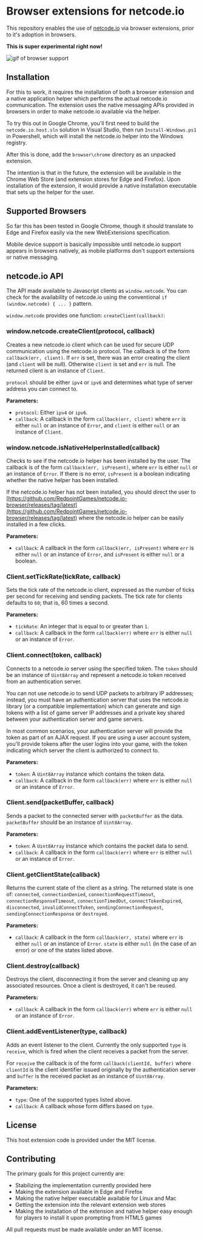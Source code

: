 # Browser extensions for netcode.io

This repository enables the use of [netcode.io](https://github.com/networkprotocol/netcode.io) via browser extensions, prior to it's adoption in browsers.

**This is super experimental right now!**

![gif of browser support](https://media.giphy.com/media/100PoL7yGm4Fi0/giphy.gif)

## Installation

For this to work, it requires the installation of both a browser extension and a native application helper which performs the actual netcode.io communication.  The extension uses the native messaging APIs provided in browsers in order to make netcode.io available via the helper.

To try this out in Google Chrome, you'll first need to build the `netcode.io.host.sln` solution in Visual Studio, then run `Install-Windows.ps1` in Powershell, which will install the netcode.io helper into the Windows registry.

After this is done, add the `browser\chrome` directory as an unpacked extension.

The intention is that in the future, the extension will be available in the Chrome Web Store (and extension stores for Edge and Firefox). Upon installation of the extension, it would provide a native installation executable that sets up the helper for the user.

## Supported Browsers

So far this has been tested in Google Chrome, though it should translate to Edge and Firefox easily via the new WebExtensions specification.

Mobile device support is basically impossible until netcode.io support appears in browsers natively, as mobile platforms don't support extensions or native messaging.

## netcode.io API

The API made available to Javascript clients as `window.netcode`. You can check for the availability of netcode.io using the conventional `if (window.netcode) { ... }` pattern.

`window.netcode` provides one function: `createClient(callback)`:

### window.netcode.createClient(protocol, callback)

Creates a new netcode.io client which can be used for secure UDP communication using the netcode.io protocol. The callback is of the form `callback(err, client)`. If `err` is set, there was an error creating the client (and `client` will be null). Otherwise `client` is set and `err` is null. The returned client is an instance of `Client`.

`protocol` should be either `ipv4` or `ipv6` and determines what type of server address you can connect to.

**Parameters:**
- `protocol`: Either `ipv4` or `ipv6`.
- `callback`: A callback in the form `callback(err, client)` where `err` is either `null` or an instance of `Error`, and `client` is either `null` or an instance of `Client`.

### window.netcode.isNativeHelperInstalled(callback)

Checks to see if the netcode.io helper has been installed by the user. The callback is of the form `callback(err, isPresent)`, where `err` is either `null` or an instance of `Error`. If there is no error, `isPresent` is a boolean indicating whether the native helper has been installed.

If the netcode.io helper has not been installed, you should direct the user to [https://github.com/RedpointGames/netcode.io-browser/releases/tag/latest](https://github.com/RedpointGames/netcode.io-browser/releases/tag/latest) where the netcode.io helper can be easily installed in a few clicks.

**Parameters:**
- `callback`: A callback in the form `callback(err, isPresent)` where `err` is either `null` or an instance of `Error`, and `isPresent` is either `null` or a boolean.

### Client.setTickRate(tickRate, callback)

Sets the tick rate of the netcode.io client, expressed as the number of ticks per second for receiving and sending packets.  The tick rate for clients defaults to `60`; that is, 60 times a second.

**Parameters:**
- `tickRate`: An integer that is equal to or greater than `1`.
- `callback`: A callback in the form `callback(err)` where `err` is either `null` or an instance of `Error`.

### Client.connect(token, callback)

Connects to a netcode.io server using the specified token.  The `token` should be an instance of `Uint8Array` and represent a netcode.io token received from an authentication server.

You can not use netcode.io to send UDP packets to arbitrary IP addresses; instead, you must have an authentication server that uses the netcode.io library (or a compatible implementation) which can generate and sign tokens with a list of game server IP addresses and a private key shared between your authentication server and game servers.

In most common scenarios, your authentication server will provide the token as part of an AJAX request. If you are using a user account system, you'll provide tokens after the user logins into your game, with the token indicating which server the client is authorized to connect to.

**Parameters:**
- `token`: A `Uint8Array` instance which contains the token data.
- `callback`: A callback in the form `callback(err)` where `err` is either `null` or an instance of `Error`.

### Client.send(packetBuffer, callback)

Sends a packet to the connected server with `packetBuffer` as the data. `packetBuffer` should be an instance of `Uint8Array`.

**Parameters:**
- `token`: A `Uint8Array` instance which contains the packet data to send.
- `callback`: A callback in the form `callback(err)` where `err` is either `null` or an instance of `Error`.

### Client.getClientState(callback)

Returns the current state of the client as a string. The returned state is one of: `connected`, `connectionDenied`, `connectionRequestTimeout`, `connectionResponseTimeout`, `connectionTimedOut`, `connectTokenExpired`, `disconnected`, `invalidConnectToken`, `sendingConnectionRequest`, `sendingConnectionResponse` or `destroyed`.

**Parameters:**
- `callback`: A callback in the form `callback(err, state)` where `err` is either `null` or an instance of `Error`. `state` is either `null` (in the case of an error) or one of the states listed above.

### Client.destroy(callback)

Destroys the client, disconnecting it from the server and cleaning up any associated resources. Once a client is destroyed, it can't be reused.

**Parameters:**
- `callback`: A callback in the form `callback(err)` where `err` is either `null` or an instance of `Error`.

### Client.addEventListener(type, callback)

Adds an event listener to the client. Currently the only supported `type` is `receive`, which is fired when the client receives a packet from the server.

For `receive` the callback is of the form `callback(clientId, buffer)` where `clientId` is the client identifier issued originally by the authentication server and `buffer` is the received packet as an instance of `Uint8Array`.

**Parameters:**
- `type`: One of the supported types listed above.
- `callback`: A callback whose form differs based on `type`.

## License

This host extension code is provided under the MIT license.

## Contributing

The primary goals for this project currently are:

- Stabilizing the implementation currently provided here
- Making the extension available in Edge and Firefox
- Making the native helper executable available for Linux and Mac
- Getting the extension into the relevant extension web stores
- Making the installation of the extension and native helper easy enough for players to install it upon prompting from HTML5 games

All pull requests must be made available under an MIT license.